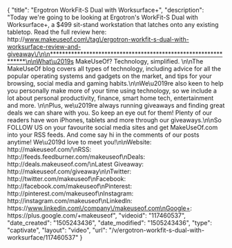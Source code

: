 {
    "title": "Ergotron WorkFit-S Dual with Worksurface+",
    "description": "Today we're going to be looking at Ergotron's WorkFit-S Dual with Worksurface+, a $499 sit-stand workstation that latches onto any existing tabletop. Read the full review here: http:\/\/www.makeuseof.com\/tag\/ergotron-workfit-s-dual-with-worksurface-review-and-giveaway\/\n\n***************************************************************\n\nWhat\u2019s MakeUseOf? Technology, simplified. \n\nThe MakeUseOf blog covers all types of technology, including advice for all the popular operating systems and gadgets on the market, and tips for your browsing, social media and gaming habits.\n\nWe\u2019re also keen to help you personally make more of your time using technology, so we include a lot about personal productivity, finance, smart home tech, entertainment and more. \n\nPlus, we\u2019re always running giveaways and finding great deals we can share with you. So keep an eye out for them! Plenty of our readers have won iPhones, tablets and more through our giveaways.\n\nSo FOLLOW US on your favourite social media sites and get MakeUseOf.com into your RSS feeds. And come say hi in the comments of our posts anytime! We\u2019d love to meet you!\n\nWebsite: http:\/\/makeuseof.com\/\nRSS: http:\/\/feeds.feedburner.com\/makeuseof\nDeals: http:\/\/deals.makeuseof.com\/\nLatest Giveaway: http:\/\/makeuseof.com\/giveaway\n\nTwitter: http:\/\/twitter.com\/makeuseof\nFacebook: http:\/\/facebook.com\/makeuseof\nPinterest: http:\/\/pinterest.com\/makeuseof\nInstagram: http:\/\/instagram.com\/makeuseof\nLinkedIn: https:\/\/www.linkedin.com\/company\/makeuseof.com\nGoogle+: https:\/\/plus.google.com\/+makeuseof",
    "videoid": "117460537",
    "date_created": "1505243436",
    "date_modified": "1505243436",
    "type": "captivate",
    "layout": "video",
    "url": "\/v\/ergotron-workfit-s-dual-with-worksurface\/117460537"
}